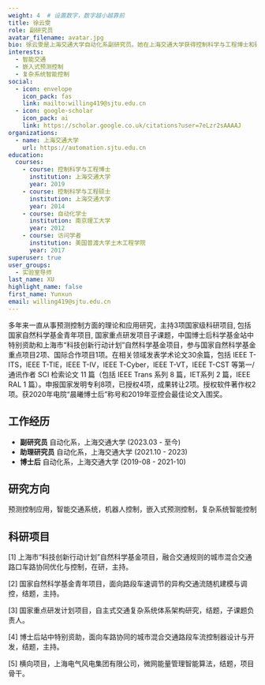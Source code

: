 ```yaml
---
weight: 4  # 设置数字，数字越小越靠前
title: 徐云雯
role: 副研究员
avatar_filename: avatar.jpg
bio: 徐云雯是上海交通大学自动化系副研究员。她在上海交通大学获得控制科学与工程博士和硕士学位，在南京理工大学获得自动化学士学位。她曾在普渡大学担任访问学者，并在上海交通大学担任博士后和研究职位。她的研究重点是预测控制应用、智能交通系统、嵌入式预测控制和复杂系统智能控制。她在顶级期刊和会议上发表了大量论文，并参与了多个重要研究项目。
interests:
  - 智能交通
  - 嵌入式预测控制
  - 复杂系统智能控制
social:
  - icon: envelope
    icon_pack: fas
    link: mailto:willing419@sjtu.edu.cn
  - icon: google-scholar
    icon_pack: ai
    link: https://scholar.google.co.uk/citations?user=7eLzr2sAAAAJ
organizations:
  - name: 上海交通大学
    url: https://automation.sjtu.edu.cn
education:
  courses:
    - course: 控制科学与工程博士
      institution: 上海交通大学
      year: 2019
    - course: 控制科学与工程硕士
      institution: 上海交通大学
      year: 2014
    - course: 自动化学士
      institution: 南京理工大学
      year: 2012
    - course: 访问学者
      institution: 美国普渡大学土木工程学院
      year: 2017
superuser: true
user_groups:
  - 实验室导师
last_name: XU
highlight_name: false
first_name: Yunxun
email: willing419@sjtu.edu.cn
---
```

多年来一直从事预测控制方面的理论和应用研究，主持3项国家级科研项目, 包括国家自然科学基金青年项目, 国家重点研发项目子课题，中国博士后科学基金站中特别资助和上海市“科技创新行动计划”自然科学基金项目，参与国家自然科学基金重点项目2项、国际合作项目1项。在相关领域发表学术论文30余篇，包括 IEEE T-ITS，IEEE T-TIE，IEEE T-IV，IEEE T-Cyber，IEEE T-VT，IEEE T-CST 等第一/通讯作者 SCI 检索论文 11 篇（包括 IEEE Trans 系列 8 篇，IET系列 2 篇，IEEE RAL 1 篇）。申报国家发明专利8项，已授权4项，成果转让2项。授权软件著作权2项。获2020年电院“晨曦博士后”称号和2019年亚控会最佳论文入围奖。

## 工作经历

* **副研究员** 自动化系，上海交通大学 (2023.03 - 至今)
* **助理研究员** 自动化系，上海交通大学 (2021.10 - 2023)
* **博士后** 自动化系，上海交通大学 (2019-08 - 2021-10)

## 研究方向

预测控制应用，智能交通系统，机器人控制，嵌入式预测控制，复杂系统智能控制

## 科研项目

[1] 上海市“科技创新行动计划”自然科学基金项目，融合交通规则的城市混合交通路口车路协同优化与控制，在研，主持。

[2] 国家自然科学基金青年项目，面向路段车速调节的异构交通流随机建模与调控，结题，主持。

[3] 国家重点研发计划项目，自主式交通复杂系统体系架构研究，结题，子课题负责人。

[4] 博士后站中特别资助，面向车路协同的城市混合交通路段车流控制器设计与开发，结题，主持。

[5] 横向项目，上海电气风电集团有限公司，微网能量管理智能算法，结题，项目骨干。



